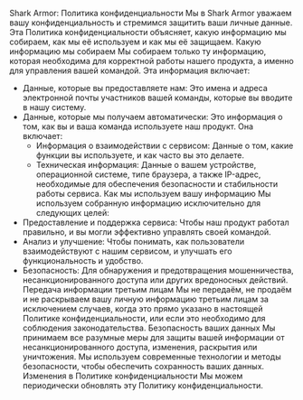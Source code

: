 Shark Armor: Политика конфиденциальности
Мы в Shark Armor уважаем вашу конфиденциальность и стремимся защитить ваши личные данные. Эта Политика конфиденциальности объясняет, какую информацию мы собираем, как мы её используем и как мы её защищаем.
Какую информацию мы собираем
Мы собираем только ту информацию, которая необходима для корректной работы нашего продукта, а именно для управления вашей командой. Эта информация включает:
 * Данные, которые вы предоставляете нам: Это имена и адреса электронной почты участников вашей команды, которые вы вводите в нашу систему.
 * Данные, которые мы получаем автоматически: Это информация о том, как вы и ваша команда используете наш продукт. Она включает:
   * Информация о взаимодействии с сервисом: Данные о том, какие функции вы используете, и как часто вы это делаете.
   * Техническая информация: Данные о вашем устройстве, операционной системе, типе браузера, а также IP-адрес, необходимые для обеспечения безопасности и стабильности работы сервиса.
Как мы используем вашу информацию
Мы используем собранную информацию исключительно для следующих целей:
 * Предоставление и поддержка сервиса: Чтобы наш продукт работал правильно, и вы могли эффективно управлять своей командой.
 * Анализ и улучшение: Чтобы понимать, как пользователи взаимодействуют с нашим сервисом, и улучшать его функциональность и удобство.
 * Безопасность: Для обнаружения и предотвращения мошенничества, несанкционированного доступа или других вредоносных действий.
Передача информации третьим лицам
Мы не передаём, не продаём и не раскрываем вашу личную информацию третьим лицам за исключением случаев, когда это прямо указано в настоящей Политике конфиденциальности, или если это необходимо для соблюдения законодательства.
Безопасность ваших данных
Мы принимаем все разумные меры для защиты вашей информации от несанкционированного доступа, изменения, раскрытия или уничтожения. Мы используем современные технологии и методы безопасности, чтобы обеспечить сохранность ваших данных.
Изменения в Политике конфиденциальности
Мы можем периодически обновлять эту Политику конфиденциальности. 
